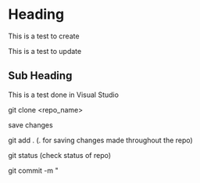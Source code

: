 # Heading

This is a test to create

This is a test to update

## Sub Heading

This is a test done in Visual Studio

git clone <repo_name>

save changes

git add . (. for saving changes made throughout the repo)

git status (check status of repo)

git commit -m "<title of commit>" -m "<description of commit>" (Saved code locally not on github)

git push
    if not ssh key generated:
        generate ssh key:- ssh-keygen -t rsa -b 4096 -C "<your_email>"
        -> Enter file in which to save the key : [Press Enter]
        -> Enter passphrase : <pass_phrase>
        -> Your identification has been saved in /home/<user>/.ssh/id_rsa
        -> Your public key has been saved in /home/<user>/.ssh/id_rsa.pub (Click on this and copy)
            -> Don't share private key (<file_name>) with anybody only share public key (<file_name>.pub)
        GO to setting in GitHub and add this to ssh keys
        Let your device know about your private key:
            eval "$(ssh-agent -s)"
            ssh -add ~/.ssh/id_rsa
-> git push origin master